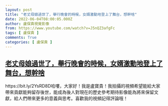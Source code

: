 ```yaml
---
layout: post
title: "老丈母娘過世了，舉行晚會的時候，女婿激動地登上了舞台，想幹啥"
date: 2022-06-04T08:00:05.000Z
author: 盧保貴視覺影像
from: https://www.youtube.com/watch?v=J5nQZ3afgFc
tags: [ 盧保貴 ]
comments: True
categories: [ 盧保貴 ]
---
```

<!--1654329605000-->
[老丈母娘過世了，舉行晚會的時候，女婿激動地登上了舞台，想幹啥](https://www.youtube.com/watch?v=J5nQZ3afgFc)
------

<div>
https://bit.ly/2YsRD8D哈嘍，大家好！我是盧寶貴！我拍攝的視頻希望能給大家帶來貢獻能夠留存後世，能成為後人對現在的歷史參考期待影像能為將來保留文獻，給人們帶來更多的意義與思考。喜歡我的視頻記得評論哦！
</div>

